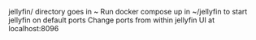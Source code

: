 jellyfin/ directory goes in ~
Run docker compose up in ~/jellyfin to start jellyfin on default ports
Change ports from within jellyfin UI at localhost:8096
